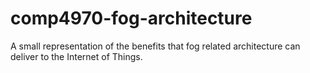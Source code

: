 # comp4970-fog-architecture
A small representation of the benefits that fog related architecture can deliver to the Internet of Things.
